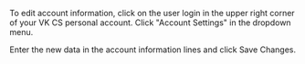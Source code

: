 To edit account information, click on the user login in the upper right corner of your VK CS personal account. Click "Account Settings" in the dropdown menu.

Enter the new data in the account information lines and click Save Changes.
